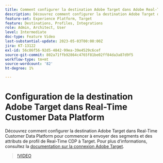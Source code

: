 ```yaml
---
title: Comment configurer la destination Adobe Target dans Adobe Real-Time CDP ?
description: Découvrez comment configurer la destination Adobe Target dans Real-Time Customer Data Platform pour commencer à envoyer des segments et des attributs de profil de Real-Time CDP à Target.
feature-set: Experience Platform, Target
feature: Destinations, Profiles, Integrations
role: Admin, Architect, User
level: Intermediate
doc-type: Feature Video
last-substantial-update: 2023-05-03T00:00:00Z
jira: KT-13122
exl-id: 56c86f56-92d5-4842-99ea-39e4529c6cef
source-git-commit: 802a71ffb92864c4765f81be02ff84da3a87d9f5
workflow-type: tm+mt
source-wordcount: '82'
ht-degree: 1%

---
```


# Configuration de la destination Adobe Target dans Real-Time Customer Data Platform

Découvrez comment configurer la destination Adobe Target dans Real-Time Customer Data Platform pour commencer à envoyer des segments et des attributs de profil de Real-Time CDP à Target. Pour plus d’informations, consultez la [documentation sur la connexion Adobe Target](https://experienceleague.adobe.com/docs/experience-platform/destinations/catalog/personalization/adobe-target-connection.html?lang=fr).

>[!VIDEO](https://video.tv.adobe.com/v/3418799/?learn=on)
